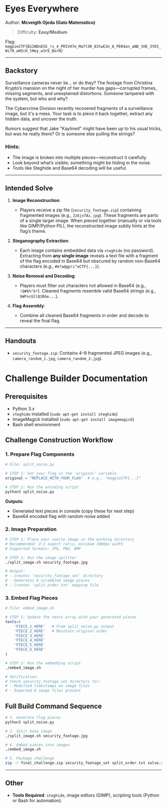 # Eyes Everywhere  

Author: **Mcveigth Ojeda (Gato Matematico)**  

> Difficulty: **Easy/Medium**  

Flag: `magpieCTF{B1INDnES5_!s_4_PRIV47e_Ma7t3R_83twE3n_A_PER$on_aND_tHE_3YE5_Wi7H_wHIcH_tHey_w3rE_BorN}`  

---

## Backstory  
Surveillance cameras never lie… or do they? The footage from Christina Krypto’s mansion on the night of her murder has gaps—corrupted frames, missing segments, and unexplained distortions. Someone tampered with the system, but who and why?

The Cybercrime Division recently recovered fragments of a surveillance image, but it's a mess. Your task is to piece it back together, extract any hidden data, and uncover the truth.

Rumors suggest that Jake "Kaylined" might have been up to his usual tricks, but was he really there? Or is someone else pulling the strings?
### Hints:
   - The image is broken into multiple pieces—reconstruct it carefully.
   - Look beyond what’s visible; something might be hiding in the noise.
   - Tools like Steghide and Base64 decoding will be useful.

---

## Intended Solve  
1. **Image Reconstruction**:  
   - Players receive a zip file (`security_footage.zip`) containing fragmented images (e.g., `ZzEjxfAi.jpg`). These fragments are parts of a single larger image. When pieced together (manually or via tools like GIMP/Python PIL), the reconstructed image subtly hints at the flag’s theme.  

2. **Steganography Extraction**:  
   - Each image contains embedded data via `steghide` (no password). Extracting from **any single image** reveals a text file with a fragment of the flag encoded in Base64 but obscured by random non-Base64 characters (e.g., `#m?a@gp!i^eCTF{...}`).  

3. **Noise Removal and Decoding**:  
   - Players must filter out characters not allowed in Base64 (e.g., `!@#$%^&*`). Cleaned fragments resemble valid Base64 strings (e.g., `bWFncGllQ1RGe...`).  

4. **Flag Assembly**:  
   - Combine all cleaned Base64 fragments in order and decode to reveal the final flag.  

---

## Handouts  
- `security_footage.zip`: Contains 4–9 fragmented JPEG images (e.g., `camera_random_1.jpg`, `camera_random_2.jpg`).  

# Challenge Builder Documentation

## Prerequisites
- Python 3.x
- `steghide` installed (`sudo apt-get install steghide`)
- ImageMagick installed (`sudo apt-get install imagemagick`)
- Bash shell environment

## Challenge Construction Workflow

### 1. Prepare Flag Components
```python
# File: split_noise.py

# STEP 1: Set your flag in the 'original' variable
original = "REPLACE_WITH_YOUR_FLAG"  # e.g., "magpieCTF{...}"

# STEP 2: Run the encoding script
python3 split_noise.py
```
**Outputs**: 
- Generated text pieces in console (copy these for next step)
- Base64 encoded flag with random noise added

### 2. Image Preparation
```bash
# STEP 1: Place your source image in the working directory
# Recommended: 2:3 aspect ratio, minimum 1000px width
# Supported formats: JPG, PNG, BMP

# STEP 2: Run the image splitter
./split_image.sh security_footage.jpg

# Output:
# - Creates 'security_footage_set' directory
# - Generates 6 scrambled image pieces
# - Creates 'split_order.txt' mapping file
```

### 3. Embed Flag Pieces
```bash
# File: embed_image.sh

# STEP 1: Update the texts array with your generated pieces
texts=(
    'PIECE_1_HERE'   # From split_noise.py output
    'PIECE_2_HERE'   # Maintain original order
    'PIECE_3_HERE'
    'PIECE_4_HERE'
    'PIECE_5_HERE'
    'PIECE_6_HERE'
)

# STEP 2: Run the embedding script
./embed_image.sh

# Verification:
# Check security_footage_set directory for:
# - Modified timestamps on image files
# - Expected 6 image files present
```

## Full Build Command Sequence
```bash
# 1. Generate flag pieces
python3 split_noise.py

# 2. Split base image
./split_image.sh security_footage.jpg

# 4. Embed pieces into images
./embed_image.sh

# 5. Package challenge
zip -r final_challenge.zip security_footage_set split_order.txt solve.sh
```
---

## Other  
- **Tools Required**: `steghide`, image editors (GIMP), scripting tools (Python or Bash for automation).  